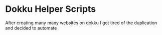 # Dokku Helper Scripts

After creating many many websites on dokku I got tired of the duplication and decided to automate

<!---
## Getting Started

These instructions will get you a copy of the project up and running on your local machine for development and testing purposes. See deployment for notes on how to deploy the project on a live system.

### Dokku Server

What things you need to install the software and how to install them

```
Give examples
```

### Local Wordpress

A step by step series of examples that tell you how to get a development env running

Say what the step will be

```
cd /to/desired/working/directory
curl -LJO https://raw.githubusercontent.com/mikeydiamonds/dokku-wordpress/master/wordpress-local.sh
```

And repeat

```
until finished
```

End with an example of getting some data out of the system or using it for a little demo

## Running the tests

Explain how to run the automated tests for this system

### Break down into end to end tests

Explain what these tests test and why

```
Give an example
```

### And coding style tests

Explain what these tests test and why

```
Give an example
```

## Deployment

Add additional notes about how to deploy this on a live system

## Built With

* [Dropwizard](http://www.dropwizard.io/1.0.2/docs/) - The web framework used
* [Maven](https://maven.apache.org/) - Dependency Management
* [ROME](https://rometools.github.io/rome/) - Used to generate RSS Feeds

## Contributing

Please read [CONTRIBUTING.md](https://gist.github.com/PurpleBooth/b24679402957c63ec426) for details on our code of conduct, and the process for submitting pull requests to us.

## Versioning

We use [SemVer](http://semver.org/) for versioning. For the versions available, see the [tags on this repository](https://github.com/your/project/tags).

## Authors

* **Mikey Pruitt**

See also the list of [contributors](https://github.com/your/project/contributors) who participated in this project.

## License

This project is licensed under the MIT License - see the [LICENSE.md](LICENSE.md) file for details

## Acknowledgments

* Hat tip to anyone whose code was used
* Inspiration
* etc
-->
